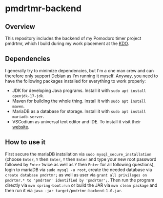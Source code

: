 # pmdrtmr-backend

## Overview

This repository includes the backend of my Pomodoro timer project pmdrtmr, which I build during my work placement at the [KDO](https://www.kdo.de/).

## Dependencies

I generally try to minimize dependencies, but I'm a one man crew and can therefore only support Debian as I'm running it myself. Anyway, you need to have the following packages installed for everything to work properly:

- JDK for developing Java programs. Install it with `sudo apt install openjdk-17-jdk`.
- Maven for building the whole thing. Install it with `sudo apt install maven`.
- MariaDB as a database for storage. Install it with `sudo apt install mariadb-server`.
- VSCodium as universal text editor and IDE. To install it visit their [website](https://vscodium.com/#install).

## How to use it

First secure the mariaDB installation via `sudo mysql_secure_installation` (choose `Enter`, `Y` then `Enter`, `Y` then `Enter` and type your new root password followed by `Enter` twice as well as `Y` then `Enter` for all following questions), login to mariaDB via `sudo mysql -u root`, create the needed database via `create database pmdrtmr;` as well as user via `grant all privileges on pmdrtmr.* to 'pmdrtmr' identified by 'pmdrtmr';`. Then run the program directly via `mvn spring-boot:run` or build the JAR via `mvn clean package` and then run it via `java -jar target/pmdrtmr-backend-1.0.jar`.
